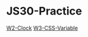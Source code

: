 # JS30-Practice<br>
[W2-Clock](https://ken7875.github.io/JS30-Practice/W2/clock.html)
[W3-CSS-Variable](https://ken7875.github.io/JS30-Practice/W3/index.html)
